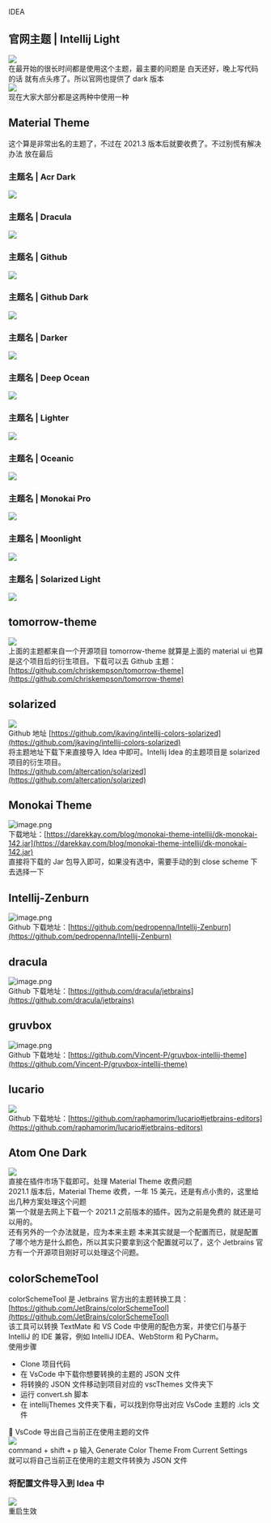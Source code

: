 IDEA
<a name="nGXeO"></a>
## 官网主题 | Intellij Light
![](https://cdn.nlark.com/yuque/0/2021/webp/396745/1639383542213-e68b6562-fc21-4504-aff2-62b68fc8ae3e.webp#clientId=u1f49f344-a5ca-4&from=paste&id=u4c29b808&originHeight=659&originWidth=1080&originalType=url&ratio=1&rotation=0&showTitle=false&status=done&style=none&taskId=ucdeb8ac0-b06d-4c78-9624-b67220fba9c&title=)<br />在最开始的很长时间都是使用这个主题，最主要的问题是 白天还好，晚上写代码的话 就有点头疼了。所以官网也提供了 dark 版本<br />![](https://cdn.nlark.com/yuque/0/2021/webp/396745/1639383542152-0a6527ca-581d-4a72-bdac-75c2de715bd6.webp#clientId=u1f49f344-a5ca-4&from=paste&id=u4cf8cb5b&originHeight=659&originWidth=1080&originalType=url&ratio=1&rotation=0&showTitle=false&status=done&style=none&taskId=u1ffbf87c-2126-492b-bbdc-38965822c1e&title=)<br />现在大家大部分都是这两种中使用一种
<a name="s16FQ"></a>
## Material Theme
这个算是非常出名的主题了，不过在 2021.3 版本后就要收费了。不过别慌有解决办法 放在最后
<a name="SY9BP"></a>
### 主题名 | Acr Dark
![](https://cdn.nlark.com/yuque/0/2021/webp/396745/1639383542239-1af8608b-5d0c-413a-8e1c-85f42db0c08b.webp#clientId=u1f49f344-a5ca-4&from=paste&id=ucfa7dec8&originHeight=659&originWidth=1080&originalType=url&ratio=1&rotation=0&showTitle=false&status=done&style=none&taskId=u60fd0a4f-fbd6-4f5e-b1fb-81390353309&title=)
<a name="PzFhx"></a>
### 主题名 | Dracula
![](https://cdn.nlark.com/yuque/0/2021/webp/396745/1639383542686-4c7b55ef-85fa-4902-bd3b-617195e3fe9e.webp#clientId=u1f49f344-a5ca-4&from=paste&id=u8080ba9f&originHeight=659&originWidth=1080&originalType=url&ratio=1&rotation=0&showTitle=false&status=done&style=none&taskId=ubb4e60ab-faf3-4cdf-81c0-33e9de1baad&title=)
<a name="Qonzh"></a>
### 主题名 | Github
![](https://cdn.nlark.com/yuque/0/2021/webp/396745/1639383542232-3fbaad7e-8157-4c77-8d71-d46cb3f50f76.webp#clientId=u1f49f344-a5ca-4&from=paste&id=ufa8416b2&originHeight=659&originWidth=1080&originalType=url&ratio=1&rotation=0&showTitle=false&status=done&style=none&taskId=u176d5d26-36f6-4f6b-b3ff-08c3189e1bd&title=)
<a name="HJHPs"></a>
### 主题名 | Github Dark
![](https://cdn.nlark.com/yuque/0/2021/webp/396745/1639383542817-0e50456f-d762-42cd-9fe1-4052735c5fcc.webp#clientId=u1f49f344-a5ca-4&from=paste&id=uf78b4251&originHeight=659&originWidth=1080&originalType=url&ratio=1&rotation=0&showTitle=false&status=done&style=none&taskId=u08168e48-f094-4baf-bf9a-2a52a95a9f4&title=)
<a name="gfE1f"></a>
### 主题名 | Darker
![](https://cdn.nlark.com/yuque/0/2021/webp/396745/1639383542805-11a4a10d-0652-4bec-bea9-3989db05dc4b.webp#clientId=u1f49f344-a5ca-4&from=paste&id=ua2b3c472&originHeight=659&originWidth=1080&originalType=url&ratio=1&rotation=0&showTitle=false&status=done&style=none&taskId=uc90a0797-b78c-49ea-92ac-4fe173c15c5&title=)
<a name="bP0Op"></a>
### 主题名 | Deep Ocean
![](https://cdn.nlark.com/yuque/0/2021/webp/396745/1639383542828-00ed156a-3cbe-4e89-b2ac-4f6099ef8cc7.webp#clientId=u1f49f344-a5ca-4&from=paste&id=ub3342601&originHeight=659&originWidth=1080&originalType=url&ratio=1&rotation=0&showTitle=false&status=done&style=none&taskId=ue479982f-4ef9-4935-923d-1e45511b16e&title=)
<a name="e4mF0"></a>
### 主题名 | Lighter
![](https://cdn.nlark.com/yuque/0/2021/webp/396745/1639383542875-82e190c7-f5c3-461a-9cd7-05ffe4daa920.webp#clientId=u1f49f344-a5ca-4&from=paste&id=u03aed14b&originHeight=659&originWidth=1080&originalType=url&ratio=1&rotation=0&showTitle=false&status=done&style=shadow&taskId=u90f76b08-4347-4b16-a4cb-d177cada9b2&title=)
<a name="as81S"></a>
### 主题名 | Oceanic
![](https://cdn.nlark.com/yuque/0/2021/webp/396745/1639383543276-a069f109-6660-44ae-b474-11a7c63650eb.webp#clientId=u1f49f344-a5ca-4&from=paste&id=uca31ffa0&originHeight=659&originWidth=1080&originalType=url&ratio=1&rotation=0&showTitle=false&status=done&style=none&taskId=u01e42e79-c083-4803-beb7-a4575e44823&title=)
<a name="uBcPH"></a>
### 主题名 | Monokai Pro
![](https://cdn.nlark.com/yuque/0/2021/webp/396745/1639383543370-4b55f70d-ffa5-4192-beb6-03e60c21bbcd.webp#clientId=u1f49f344-a5ca-4&from=paste&id=u2d040083&originHeight=659&originWidth=1080&originalType=url&ratio=1&rotation=0&showTitle=false&status=done&style=none&taskId=u7449c957-1362-4dc2-ae46-05769c95bf3&title=)
<a name="MBKzP"></a>
### 主题名 | Moonlight
![](https://cdn.nlark.com/yuque/0/2021/webp/396745/1639383543512-0f33c2ee-be06-440f-bba7-59e48d97da10.webp#clientId=u1f49f344-a5ca-4&from=paste&id=u57f4b6b4&originHeight=659&originWidth=1080&originalType=url&ratio=1&rotation=0&showTitle=false&status=done&style=none&taskId=u5671f053-e306-45b4-8cc5-e0f213c541b&title=)
<a name="MAYgH"></a>
### 主题名 | Solarized Light
![](https://cdn.nlark.com/yuque/0/2021/webp/396745/1639383543440-46a78aec-539d-40b0-9dae-03cf5c7fb442.webp#clientId=u1f49f344-a5ca-4&from=paste&id=u05a465e0&originHeight=659&originWidth=1080&originalType=url&ratio=1&rotation=0&showTitle=false&status=done&style=none&taskId=ucc0e40d0-f149-4dea-a969-b3a6412e544&title=)
<a name="zJ8ro"></a>
## tomorrow-theme
![](https://cdn.nlark.com/yuque/0/2021/webp/396745/1639383544009-c8f3fa17-5990-46e2-8464-dbf89e918ee4.webp#clientId=u1f49f344-a5ca-4&from=paste&id=u48756f9b&originHeight=1450&originWidth=1080&originalType=url&ratio=1&rotation=0&showTitle=false&status=done&style=none&taskId=ua951f5ca-81f8-4b2d-8dfe-85a60e79bee&title=)<br />上面的主题都来自一个开源项目 tomorrow-theme 就算是上面的 material ui 也算是这个项目后的衍生项目。下载可以去 Github 主题：[https://github.com/chriskempson/tomorrow-theme](https://github.com/chriskempson/tomorrow-theme)
<a name="ZIZQU"></a>
## solarized
![](https://cdn.nlark.com/yuque/0/2021/webp/396745/1639383543800-b018cea9-6dbc-4aae-8183-607ddd306ff7.webp#clientId=u1f49f344-a5ca-4&from=paste&id=ua0a89605&originHeight=555&originWidth=549&originalType=url&ratio=1&rotation=0&showTitle=false&status=done&style=shadow&taskId=uc0d91f9d-0870-4ac1-8a4c-90e7626527d&title=)<br />Github 地址 [https://github.com/jkaving/intellij-colors-solarized](https://github.com/jkaving/intellij-colors-solarized) <br />将主题地址下载下来直接导入 Idea 中即可。Intellij Idea 的主题项目是 solarized 项目的衍生项目。<br />[https://github.com/altercation/solarized](https://github.com/altercation/solarized)
<a name="utgxT"></a>
## Monokai Theme
![image.png](https://cdn.nlark.com/yuque/0/2021/png/396745/1639383917624-5265f5c8-f210-4248-bd08-d628c3126f07.png#clientId=u1f49f344-a5ca-4&from=paste&height=256&id=ub673af6c&originHeight=769&originWidth=1342&originalType=binary&ratio=1&rotation=0&showTitle=false&size=242182&status=done&style=none&taskId=u9148aafb-7613-47f1-8a56-0170b146214&title=&width=447.3333333333333)<br />下载地址：[https://darekkay.com/blog/monokai-theme-intellij/dk-monokai-142.jar](https://darekkay.com/blog/monokai-theme-intellij/dk-monokai-142.jar)<br />直接将下载的 Jar 包导入即可，如果没有选中，需要手动的到 close scheme 下去选择一下
<a name="v2NFq"></a>
## Intellij-Zenburn
![image.png](https://cdn.nlark.com/yuque/0/2021/png/396745/1639383863672-efb03bc9-5548-4eb0-bb29-bf1e22b0a1b1.png#clientId=u1f49f344-a5ca-4&from=paste&height=386&id=u54ceb0f4&originHeight=1159&originWidth=2064&originalType=binary&ratio=1&rotation=0&showTitle=false&size=598374&status=done&style=none&taskId=u743284b5-c1a9-4cee-96a1-69b2c4a8ea1&title=&width=688)<br />Github 下载地址：[https://github.com/pedropenna/Intellij-Zenburn](https://github.com/pedropenna/Intellij-Zenburn)
<a name="dw8ru"></a>
## dracula
![image.png](https://cdn.nlark.com/yuque/0/2021/png/396745/1639383828035-6f134553-f7ed-4eeb-8dd4-123c44ec14fd.png#clientId=u1f49f344-a5ca-4&from=paste&height=444&id=u33ccd6c9&originHeight=1333&originWidth=2070&originalType=binary&ratio=1&rotation=0&showTitle=false&size=731718&status=done&style=none&taskId=u5989c126-6854-45df-902c-5ac76368966&title=&width=690)<br />Github 下载地址：[https://github.com/dracula/jetbrains](https://github.com/dracula/jetbrains)
<a name="N46sG"></a>
## gruvbox
![image.png](https://cdn.nlark.com/yuque/0/2021/png/396745/1639383991474-4637f7a3-ded6-4772-8332-96fc8e85c218.png#clientId=u1f49f344-a5ca-4&from=paste&height=386&id=uf299fde1&originHeight=1159&originWidth=2030&originalType=binary&ratio=1&rotation=0&showTitle=false&size=456554&status=done&style=none&taskId=u9de27867-bd7c-4bed-a9e2-51b78617098&title=&width=676.6666666666666)<br />Github 下载地址：[https://github.com/Vincent-P/gruvbox-intellij-theme](https://github.com/Vincent-P/gruvbox-intellij-theme)
<a name="VYqbI"></a>
## lucario
![](https://cdn.nlark.com/yuque/0/2021/webp/396745/1639383544294-8c47ccf6-61b4-4767-92d2-3dc4fee61f37.webp#clientId=u1f49f344-a5ca-4&from=paste&id=u7abe6871&originHeight=561&originWidth=1080&originalType=url&ratio=1&rotation=0&showTitle=false&status=done&style=shadow&taskId=u50caba8d-f8e2-48fe-a1f3-8133cce85f9&title=)<br />Github 下载地址：[https://github.com/raphamorim/lucario#jetbrains-editors](https://github.com/raphamorim/lucario#jetbrains-editors)
<a name="hgt35"></a>
## Atom One Dark
![](https://cdn.nlark.com/yuque/0/2021/webp/396745/1639383544209-d95c449c-b9c8-42f8-9708-b50e47d32f49.webp#clientId=u1f49f344-a5ca-4&from=paste&id=u220ae795&originHeight=659&originWidth=1080&originalType=url&ratio=1&rotation=0&showTitle=false&status=done&style=none&taskId=udfc0bcb9-38b5-4316-89b9-03e2ff2a2a2&title=)<br />直接在插件市场下载即可。处理 Material Theme 收费问题<br />2021.1 版本后，Material Theme 收费，一年 15 美元，还是有点小贵的，这里给出几种方案处理这个问题<br />第一个就是去网上下载一个 2021.1 之前版本的插件。因为之前是免费的 就还是可以用的。<br />还有另外的一个办法就是，应为本来主题 本来其实就是一个配置而已，就是配置了哪个地方是什么颜色，所以其实只要拿到这个配置就可以了，这个 Jetbrains 官方有一个开源项目刚好可以处理这个问题。
<a name="kcEv1"></a>
## colorSchemeTool
colorSchemeTool 是 Jetbrains 官方出的主题转换工具：[https://github.com/JetBrains/colorSchemeTool](https://github.com/JetBrains/colorSchemeTool)<br />该工具可以转换 TextMate 和 VS Code 中使用的配色方案，并使它们与基于 IntelliJ 的 IDE 兼容，例如 IntelliJ IDEA、WebStorm 和 PyCharm。<br />使用步骤

- Clone 项目代码
- 在 VsCode 中下载你想要转换的主题的 JSON 文件
- 将转换的 JSON 文件移动到项目对应的 vscThemes 文件夹下
- 运行 convert.sh 脚本
- 在 intellijThemes 文件夹下看，可以找到你导出对应 VsCode 主题的 .icls 文件

🌈 VsCode 导出自己当前正在使用主题的文件<br />![](https://cdn.nlark.com/yuque/0/2021/webp/396745/1639383544290-c78aa1e6-2d39-40e3-988a-31957a998fc2.webp#clientId=u1f49f344-a5ca-4&from=paste&id=ub402151e&originHeight=680&originWidth=1080&originalType=url&ratio=1&rotation=0&showTitle=false&status=done&style=none&taskId=ubcc4522b-4982-46d8-be3d-5af110d7c85&title=)<br />command + shift + p 输入 Generate Color Theme From Current Settings<br />就可以将自己当前正在使用的主题文件转换为 JSON 文件
<a name="Zu5mL"></a>
### 将配置文件导入到 Idea 中
![](https://cdn.nlark.com/yuque/0/2021/webp/396745/1639383544570-5eff89ee-0ae8-4bb8-b2c2-92120050d143.webp#clientId=u1f49f344-a5ca-4&from=paste&id=u22b182bf&originHeight=791&originWidth=1080&originalType=url&ratio=1&rotation=0&showTitle=false&status=done&style=none&taskId=u2c62e4ac-a5f0-47c3-841f-3d7e5b950a8&title=)<br />重启生效
